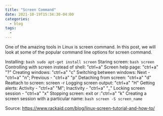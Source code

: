```yaml
---
title: "Screen Command"
date: 2021-10-19T15:34:30-04:00
categories:
  - blog
tags:
  - 
---
```

One of the amazing tools in Linux is screen command. In this post, we will look at some of the popular command line options for screen command.

Installing: ```bash sudo apt-get install screen```
Staring screen: ```bash screen ```
Controlling with screen instead of shell: "ctrl+a"
Screen help page: "ctrl+a" "?"
Creating windows: "ctrl+a" "c"
Switching between windows: Next - "ctrl+a" "n"; Previous - "ctrl+a" "p"
Detaching from screen: "ctrl+a" "d"
Reattach to screen: screen -r
Logging screen output: "ctrl+a" "H"
Getting alerts: Activity - "ctrl+a" "M"; Inactivity - "ctrl+a" "_"
Locking screen session - "ctrl+a" "x"
Stopping screen: exit or :"ctrl+a" "k"
Creating a screen session with a particular name: ```bash screen -S screen_name```


Source: https://www.rackaid.com/blog/linux-screen-tutorial-and-how-to/
